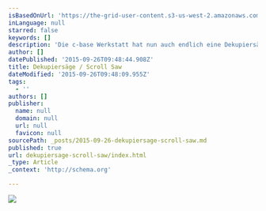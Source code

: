 ```yaml
---
isBasedOnUrl: 'https://the-grid-user-content.s3-us-west-2.amazonaws.com/d0af7b10-2b57-4599-ae91-3d3a1edff209.jpg'
inLanguage: null
starred: false
keywords: []
description: 'Die c-base Werkstatt hat nun auch endlich eine Dekupiersäge. The c-base workshop finally has a electrical scroll saw. Yay!'
author: []
datePublished: '2015-09-26T09:48:44.908Z'
title: Dekupiersäge / Scroll Saw
dateModified: '2015-09-26T09:48:09.955Z'
tags:
  - ''
authors: []
publisher:
  name: null
  domain: null
  url: null
  favicon: null
sourcePath: _posts/2015-09-26-dekupiersage-scroll-saw.md
published: true
url: dekupiersage-scroll-saw/index.html
_type: Article
_context: 'http://schema.org'

---
```

![](https://the-grid-user-content.s3-us-west-2.amazonaws.com/d0af7b10-2b57-4599-ae91-3d3a1edff209.jpg)